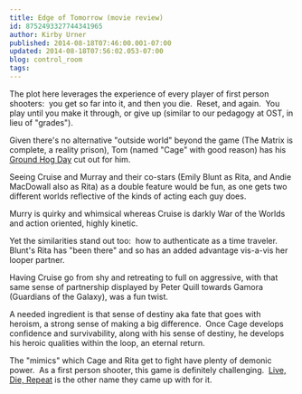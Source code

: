 ```yaml
---
title: Edge of Tomorrow (movie review)
id: 8752493327744341965
author: Kirby Urner
published: 2014-08-18T07:46:00.001-07:00
updated: 2014-08-18T07:56:02.053-07:00
blog: control_room
tags: 
---
```


The plot here leverages the experience of every player of first person shooters:  you get so far into it, and then you die.  Reset, and again.  You play until you make it through, or give up (similar to our pedagogy at OST, in lieu of "grades").

Given there's no alternative "outside world" beyond the game (The Matrix is complete, a reality prison), Tom (named "Cage" with good reason) has his [Ground Hog Day](http://www.imdb.com/title/tt0107048/) cut out for him.

Seeing Cruise and Murray and their co-stars (Emily Blunt as Rita, and Andie MacDowall also as Rita) as a double feature would be fun, as one gets two different worlds reflective of the kinds of acting each guy does.

Murry is quirky and whimsical whereas Cruise is darkly War of the Worlds and action oriented, highly kinetic.

Yet the similarities stand out too:  how to authenticate as a time traveler.  Blunt's Rita has "been there" and so has an added advantage vis-a-vis her looper partner.

Having Cruise go from shy and retreating to full on aggressive, with that same sense of partnership displayed by Peter Quill towards Gamora (Guardians of the Galaxy), was a fun twist.

A needed ingredient is that sense of destiny aka fate that goes with heroism, a strong sense of making a big difference.  Once Cage develops confidence and survivability, along with his sense of destiny, he develops his heroic qualities within the loop, an eternal return. 

The "mimics" which Cage and Rita get to fight have plenty of demonic power.  As a first person shooter, this game is definitely challenging.  [Live, Die, Repeat](http://www.imdb.com/title/tt1631867/) is the other name they came up with for it.